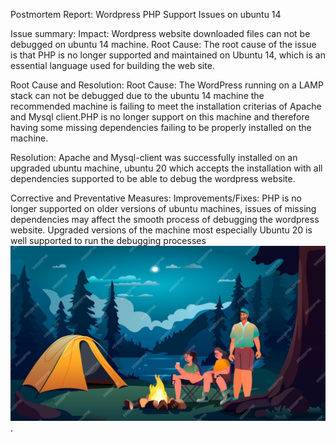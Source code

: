 Postmortem Report: Wordpress PHP Support Issues on ubuntu 14


Issue  summary:
 Impact: Wordpress website downloaded files can not be debugged on ubuntu 14 machine.
 Root Cause: The root cause of the issue is that PHP is no longer supported and maintained on Ubuntu 14, which is an essential language used for building the web site.

Root Cause and Resolution:
 Root Cause: The WordPress running on a LAMP stack can not be debugged due to the ubuntu 14 machine the recommended machine is  failing to meet the installation criterias of Apache and Mysql client.PHP is no longer support on this machine and therefore having some missing dependencies failing to be properly installed on the machine.

Resolution: Apache and Mysql-client was successfully installed on an upgraded ubuntu machine, ubuntu 20 which accepts the installation with all dependencies supported to be able to debug the wordpress website.

Corrective and Preventative Measures:
 Improvements/Fixes: PHP is no longer supported on older versions of ubuntu machines, issues of missing dependencies  may affect the smooth process of debugging the wordpress website. Upgraded versions of the machine most especially Ubuntu 20 is well supported to run the debugging processes
![Example Image](images/post.png).
